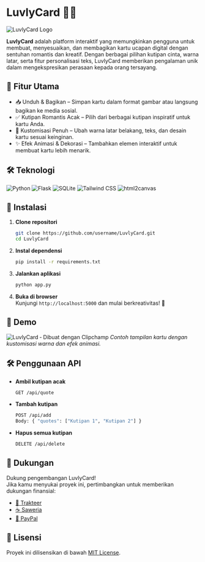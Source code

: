 # LuvlyCard 💖✨
![LuvlyCard Logo](https://github.com/user-attachments/assets/73d20c67-c40e-40e5-bac7-240d1bca3896)

**LuvlyCard** adalah platform interaktif yang memungkinkan pengguna untuk membuat, menyesuaikan, dan membagikan kartu ucapan digital dengan sentuhan romantis dan kreatif. Dengan berbagai pilihan kutipan cinta, warna latar, serta fitur personalisasi teks, LuvlyCard memberikan pengalaman unik dalam mengekspresikan perasaan kepada orang tersayang.

## 🌟 Fitur Utama
- 📥 Unduh & Bagikan – Simpan kartu dalam format gambar atau langsung bagikan ke media sosial.
- ✅ Kutipan Romantis Acak – Pilih dari berbagai kutipan inspiratif untuk kartu Anda.
- 🎨 Kustomisasi Penuh – Ubah warna latar belakang, teks, dan desain kartu sesuai keinginan.
- ✨ Efek Animasi & Dekorasi – Tambahkan elemen interaktif untuk membuat kartu lebih menarik.

## 🛠️ Teknologi
<div align="left">
  <img src="https://img.shields.io/badge/Python-FFD43B?logo=python&logoColor=blue" alt="Python">
  <img src="https://img.shields.io/badge/Flask-000000?logo=flask&logoColor=white" alt="Flask">
  <img src="https://img.shields.io/badge/SQLite-07405E?logo=sqlite&logoColor=white" alt="SQLite">
  <img src="https://img.shields.io/badge/Tailwind_CSS-38B2AC?logo=tailwind-css&logoColor=white" alt="Tailwind CSS">
  <img src="https://img.shields.io/badge/html2canvas-%2343853D.svg?logo=html5&logoColor=white" alt="html2canvas">
</div>

## 🚀 Instalasi
1. **Clone repositori**  
   ```bash
   git clone https://github.com/username/LuvlyCard.git
   cd LuvlyCard
   ```

2. **Instal dependensi**  
   ```bash
   pip install -r requirements.txt
   ```

3. **Jalankan aplikasi**  
   ```bash
   python app.py
   ```

4. **Buka di browser**  
   Kunjungi `http://localhost:5000` dan mulai berkreativitas! 🎨

## 📸 Demo
![LuvlyCard ‐ Dibuat dengan Clipchamp](https://github.com/user-attachments/assets/86d96e33-598e-483c-bdfd-9dcb87685dd3)
*Contoh tampilan kartu dengan kustomisasi warna dan efek animasi.*

## 🛠️ Penggunaan API
- **Ambil kutipan acak**  
  ```bash
  GET /api/quote
  ```

- **Tambah kutipan**  
  ```bash
  POST /api/add
  Body: { "quotes": ["Kutipan 1", "Kutipan 2"] }
  ```

- **Hapus semua kutipan**  
  ```bash
  DELETE /api/delete
  ```

## 💖 Dukungan
Dukung pengembangan LuvlyCard!  
Jika kamu menyukai proyek ini, pertimbangkan untuk memberikan dukungan finansial:

- [💖 Trakteer](https://trakteer.id/rozhak_official/tip)  
- [☕ Saweria](https://saweria.co/rozhak09)  
- [💸 PayPal](https://paypal.me/rozhak9)  

## 📜 Lisensi
Proyek ini dilisensikan di bawah [MIT License](LICENSE).
